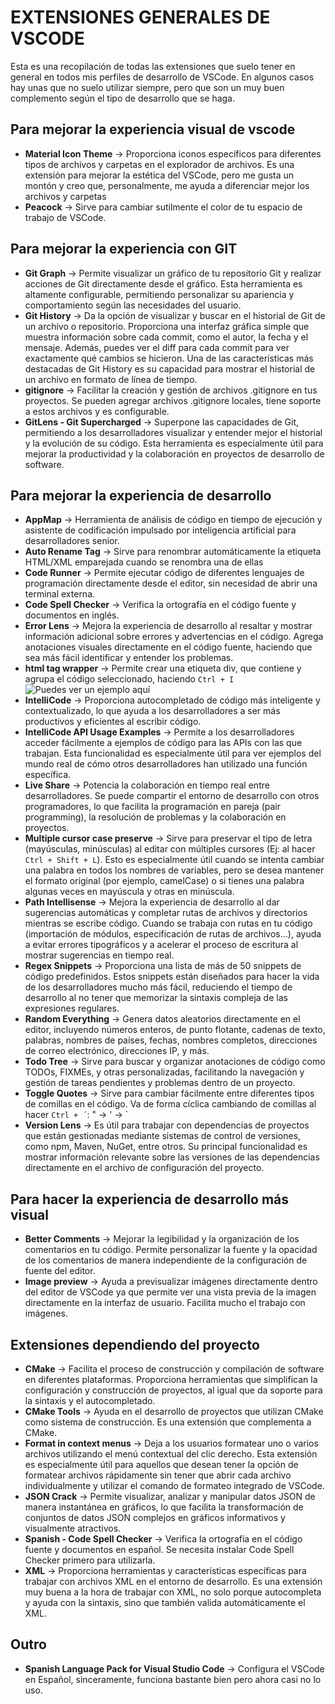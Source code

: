 # EXTENSIONES GENERALES DE VSCODE
Esta es una recopilación de todas las extensiones que suelo tener en general en todos mis perfiles de desarrollo de VSCode. En algunos casos hay unas que no suelo utilizar siempre, pero que son un muy buen complemento según el tipo de desarrollo que se haga.

## Para mejorar la experiencia visual de vscode
- **Material Icon Theme** → Proporciona iconos específicos para diferentes tipos de archivos y carpetas en el explorador de archivos. Es una extensión para mejorar la estética del VSCode, pero me gusta un montón y creo que, personalmente, me ayuda a diferenciar mejor los archivos y carpetas
- **Peacock** → Sirve para cambiar sutilmente el color de tu espacio de trabajo de VSCode. 

## Para mejorar la experiencia con GIT
- **Git Graph** → Permite visualizar un gráfico de tu repositorio Git y realizar acciones de Git directamente desde el gráfico. Esta herramienta es altamente configurable, permitiendo personalizar su apariencia y comportamiento según las necesidades del usuario. 
- **Git History** → Da la opción de visualizar y buscar en el historial de Git de un archivo o repositorio. Proporciona una interfaz gráfica simple que muestra información sobre cada commit, como el autor, la fecha y el mensaje. Además, puedes ver el diff para cada commit para ver exactamente qué cambios se hicieron. Una de las características más destacadas de Git History es su capacidad para mostrar el historial de un archivo en formato de línea de tiempo.
- **gitignore** → Facilitar la creación y gestión de archivos .gitignore en tus proyectos. Se pueden agregar archivos .gitignore locales, tiene soporte a estos archivos y es configurable.
- **GitLens - Git Supercharged** → Superpone las capacidades de Git, permitiendo a los desarrolladores visualizar y entender mejor el historial y la evolución de su código. Esta herramienta es especialmente útil para mejorar la productividad y la colaboración en proyectos de desarrollo de software.

## Para mejorar la experiencia de desarrollo
- **AppMap** → Herramienta de análisis de código en tiempo de ejecución y asistente de codificación impulsado por inteligencia artificial para desarrolladores senior. 
- **Auto Rename Tag** → Sirve para renombrar automáticamente la etiqueta HTML/XML emparejada cuando se renombra una de ellas
- **Code Runner** → Permite ejecutar código de diferentes lenguajes de programación directamente desde el editor, sin necesidad de abrir una terminal externa.
- **Code Spell Checker** → Verifica la ortografía en el código fuente y documentos en inglés. 
- **Error Lens** → Mejora la experiencia de desarrollo al resaltar y mostrar información adicional sobre errores y advertencias en el código. Agrega anotaciones visuales directamente en el código fuente, haciendo que sea más fácil identificar y entender los problemas.
- **html tag wrapper** → Permite crear una etiqueta div, que contiene y agrupa el código seleccionado, haciendo `Ctrl + I` <br>
![Puedes ver un ejemplo aquí](https://github.com/CrisCorreaS/trucos-vscode/blob/main/Extensiones/01%20Generales/Videos/html-tag-wrapper.gif)
- **IntelliCode** → Proporciona autocompletado de código más inteligente y contextualizado, lo que ayuda a los desarrolladores a ser más productivos y eficientes al escribir código.
- **IntelliCode API Usage Examples** → Permite a los desarrolladores acceder fácilmente a ejemplos de código para las APIs con las que trabajan. Esta funcionalidad es especialmente útil para ver ejemplos del mundo real de cómo otros desarrolladores han utilizado una función específica.
- **Live Share** → Potencia la colaboración en tiempo real entre desarrolladores. Se puede compartir el entorno de desarrollo con otros programadores, lo que facilita la programación en pareja (pair programming), la resolución de problemas y la colaboración en proyectos.
- **Multiple cursor case preserve** → Sirve para preservar el tipo de letra (mayúsculas, minúsculas) al editar con múltiples cursores (Ej: al hacer `Ctrl + Shift + L`). Esto es especialmente útil cuando se intenta cambiar una palabra en todos los nombres de variables, pero se desea mantener el formato original (por ejemplo, camelCase) o si tienes una palabra algunas veces en mayúscula y otras en minúscula. 
- **Path Intellisense** → Mejora la experiencia de desarrollo al dar sugerencias automáticas y completar rutas de archivos y directorios mientras se escribe código. Cuando se trabaja con rutas en tu código (importación de módulos, especificación de rutas de archivos...), ayuda a evitar errores tipográficos y a acelerar el proceso de escritura al mostrar sugerencias en tiempo real.
- **Regex Snippets** → Proporciona una lista de más de 50 snippets de código predefinidos. Estos snippets están diseñados para hacer la vida de los desarrolladores mucho más fácil, reduciendo el tiempo de desarrollo al no tener que memorizar la sintaxis compleja de las expresiones regulares. 
- **Random Everything** → Genera datos aleatorios directamente en el editor, incluyendo números enteros, de punto flotante, cadenas de texto, palabras, nombres de países, fechas, nombres completos, direcciones de correo electrónico, direcciones IP, y más.
- **Todo Tree** → Sirve para buscar y organizar anotaciones de código como TODOs, FIXMEs, y otras personalizadas, facilitando la navegación y gestión de tareas pendientes y problemas dentro de un proyecto. 
- **Toggle Quotes** → Sirve para cambiar fácilmente entre diferentes tipos de comillas en el código. Va de forma cíclica cambiando de comillas al hacer `Ctrl + ´`: " → ' → ` 
- **Version Lens** → Es útil para trabajar con dependencias de proyectos que están gestionadas mediante sistemas de control de versiones, como npm, Maven, NuGet, entre otros. Su principal funcionalidad es mostrar información relevante sobre las versiones de las dependencias directamente en el archivo de configuración del proyecto.

## Para hacer la experiencia de desarrollo más visual 
- **Better Comments** → Mejorar la legibilidad y la organización de los comentarios en tu código. Permite personalizar la fuente y la opacidad de los comentarios de manera independiente de la configuración de fuente del editor.
- **Image preview** → Ayuda a previsualizar imágenes directamente dentro del editor de VSCode ya que permite ver una vista previa de la imagen directamente en la interfaz de usuario. Facilita mucho el trabajo con imágenes.
 
## Extensiones dependiendo del proyecto
- **CMake** → Facilita el proceso de construcción y compilación de software en diferentes plataformas. Proporciona herramientas que simplifican la configuración y construcción de proyectos, al igual que da soporte para la sintaxis y el autocompletado.
- **CMake Tools** → Ayuda en el desarrollo de proyectos que utilizan CMake como sistema de construcción. Es una extensión que complementa a CMake.
- **Format in context menus** → Deja a los usuarios formatear uno o varios archivos utilizando el menú contextual del clic derecho. Esta extensión es especialmente útil para aquellos que desean tener la opción de formatear archivos rápidamente sin tener que abrir cada archivo individualmente y utilizar el comando de formateo integrado de VSCode.
- **JSON Crack** → Permite visualizar, analizar y manipular datos JSON de manera instantánea en gráficos, lo que facilita la transformación de conjuntos de datos JSON complejos en gráficos informativos y visualmente atractivos.
- **Spanish - Code Spell Checker** → Verifica la ortografía en el código fuente y documentos en español. Se necesita instalar Code Spell Checker primero para utilizarla.
- **XML** → Proporciona herramientas y características específicas para trabajar con archivos XML en el entorno de desarrollo. Es una extensión muy buena a la hora de trabajar con XML, no solo porque autocompleta y ayuda con la sintaxis, sino que también valida automáticamente el XML.

## Outro
- **Spanish Language Pack for Visual Studio Code** → Configura el VSCode en Español, sinceramente, funciona bastante bien pero ahora casi no lo uso.

